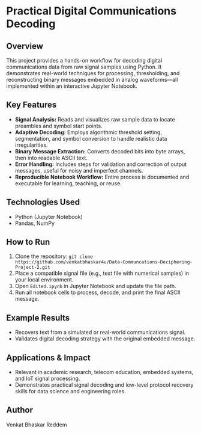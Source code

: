 # Practical Digital Communications Decoding

## Overview
This project provides a hands-on workflow for decoding digital communications data from raw signal samples using Python. It demonstrates real-world techniques for processing, thresholding, and reconstructing binary messages embedded in analog waveforms—all implemented within an interactive Jupyter Notebook.

## Key Features
- **Signal Analysis:** Reads and visualizes raw sample data to locate preambles and symbol start points.
- **Adaptive Decoding:** Employs algorithmic threshold setting, segmentation, and symbol conversion to handle realistic data irregularities.
- **Binary Message Extraction:** Converts decoded bits into byte arrays, then into readable ASCII text.
- **Error Handling:** Includes steps for validation and correction of output messages, useful for noisy and imperfect channels.
- **Reproducible Notebook Workflow:** Entire process is documented and executable for learning, teaching, or reuse.

## Technologies Used
- Python (Jupyter Notebook)
- Pandas, NumPy

## How to Run
1. Clone the repository: `git clone https://github.com/venkatbhaskar4u/Data-Communcations-Deciphering-Project-2.git`
2. Place a compatible signal file (e.g., text file with numerical samples) in your local environment.
3. Open `Edited.ipynb` in Jupyter Notebook and update the file path.
4. Run all notebook cells to process, decode, and print the final ASCII message.

## Example Results
- Recovers text from a simulated or real-world communications signal.
- Validates digital decoding strategy with the original embedded message.

## Applications & Impact
- Relevant in academic research, telecom education, embedded systems, and IoT signal processing.
- Demonstrates practical signal decoding and low-level protocol recovery skills for data science and engineering roles.

## Author
Venkat Bhaskar Reddem
